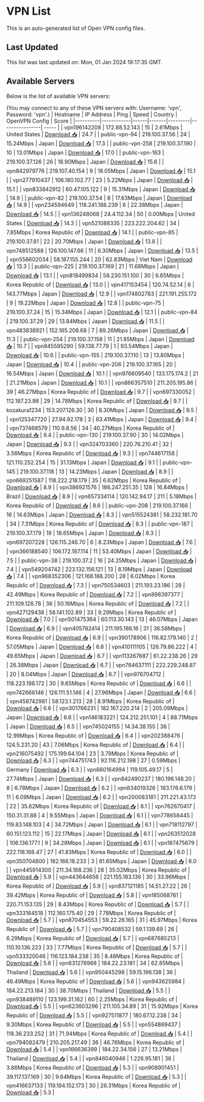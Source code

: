 # VPN List

This is an auto-generated list of Open VPN config files.

## Last Updated

This list was last updated on: Mon, 01 Jan 2024 19:17:35 GMT.

## Available Servers

Below is the list of available VPN servers:

(You may connect to any of these VPN servers with: Username: 'vpn', Password: 'vpn'.)
| Hostname | IP Address | Ping | Speed | Country | OpenVPN Config | Score |
|----------|------------|------|-------|---------|----------------| ----- |
| vpn196142208 | 172.88.52.143 | 15 | 2.61Mbps | United States | [Download 📥](./configs/server_0_US.ovpn) | 24.7 |
| public-vpn-94 | 219.100.37.56 | 24 | 15.24Mbps | Japan | [Download 📥](./configs/server_1_JP.ovpn) | 17.3 |
| public-vpn-258 | 219.100.37.190 | 10 | 13.01Mbps | Japan | [Download 📥](./configs/server_2_JP.ovpn) | 17.0 |
| public-vpn-163 | 219.100.37.126 | 26 | 18.90Mbps | Japan | [Download 📥](./configs/server_3_JP.ovpn) | 15.6 |
| vpn842979776 | 219.107.40.154 | 9 | 18.05Mbps | Japan | [Download 📥](./configs/server_4_JP.ovpn) | 15.1 |
| vpn277910437 | 106.180.102.77 | 23 | 5.22Mbps | Japan | [Download 📥](./configs/server_5_JP.ovpn) | 15.1 |
| vpn833842912 | 60.47.105.122 | 9 | 15.31Mbps | Japan | [Download 📥](./configs/server_6_JP.ovpn) | 14.9 |
| public-vpn-82 | 219.100.37.54 | 8 | 17.63Mbps | Japan | [Download 📥](./configs/server_7_JP.ovpn) | 14.9 |
| vpn234594649 | 118.241.188.239 | 6 | 22.38Mbps | Japan | [Download 📥](./configs/server_8_JP.ovpn) | 14.5 |
| vpn136248068 | 24.4.112.34 | 50 | 0.00Mbps | United States | [Download 📥](./configs/server_9_US.ovpn) | 14.3 |
| vpn521088335 | 223.222.204.62 | 34 | 7.85Mbps | Korea Republic of | [Download 📥](./configs/server_10_KR.ovpn) | 14.1 |
| public-vpn-85 | 219.100.37.81 | 22 | 20.70Mbps | Japan | [Download 📥](./configs/server_11_JP.ovpn) | 13.8 |
| vpn748512588 | 126.100.147.66 | 11 | 6.30Mbps | Japan | [Download 📥](./configs/server_12_JP.ovpn) | 13.5 |
| vpn556602034 | 58.187.155.244 | 20 | 62.83Mbps | Viet Nam | [Download 📥](./configs/server_13_VN.ovpn) | 13.3 |
| public-vpn-225 | 219.100.37.169 | 21 | 11.68Mbps | Japan | [Download 📥](./configs/server_14_JP.ovpn) | 13.1 |
| vpn818499834 | 58.230.151.100 | 30 | 6.65Mbps | Korea Republic of | [Download 📥](./configs/server_15_KR.ovpn) | 13.0 |
| vpn417153454 | 120.74.52.14 | 6 | 143.77Mbps | Japan | [Download 📥](./configs/server_16_JP.ovpn) | 12.9 |
| vpn174802783 | 221.191.255.172 | 9 | 19.22Mbps | Japan | [Download 📥](./configs/server_17_JP.ovpn) | 12.8 |
| public-vpn-75 | 219.100.37.24 | 15 | 15.34Mbps | Japan | [Download 📥](./configs/server_18_JP.ovpn) | 12.1 |
| public-vpn-84 | 219.100.37.29 | 29 | 13.84Mbps | Japan | [Download 📥](./configs/server_19_JP.ovpn) | 11.5 |
| vpn483838921 | 152.165.208.68 | 7 | 89.26Mbps | Japan | [Download 📥](./configs/server_20_JP.ovpn) | 11.3 |
| public-vpn-254 | 219.100.37.158 | 11 | 21.85Mbps | Japan | [Download 📥](./configs/server_21_JP.ovpn) | 10.7 |
| vpn845595290 | 59.138.77.79 | 1 | 93.54Mbps | Japan | [Download 📥](./configs/server_22_JP.ovpn) | 10.6 |
| public-vpn-155 | 219.100.37.110 | 13 | 13.80Mbps | Japan | [Download 📥](./configs/server_23_JP.ovpn) | 10.4 |
| public-vpn-206 | 219.100.37.165 | 20 | 16.54Mbps | Japan | [Download 📥](./configs/server_24_JP.ovpn) | 10.1 |
| vpn976609540 | 133.175.174.2 | 21 | 21.21Mbps | Japan | [Download 📥](./configs/server_25_JP.ovpn) | 10.1 |
| vpn866357510 | 211.205.195.86 | 39 | 46.27Mbps | Korea Republic of | [Download 📥](./configs/server_26_KR.ovpn) | 9.7 |
| vpn697330052 | 112.187.23.98 | 29 | 14.78Mbps | Korea Republic of | [Download 📥](./configs/server_27_KR.ovpn) | 9.7 |
| kozakura1234 | 153.207.126.30 | 30 | 8.30Mbps | Japan | [Download 📥](./configs/server_28_JP.ovpn) | 9.5 |
| vpn125347720 | 27.94.92.178 | 3 | 83.41Mbps | Japan | [Download 📥](./configs/server_29_JP.ovpn) | 9.4 |
| vpn737468579 | 110.9.8.56 | 34 | 40.27Mbps | Korea Republic of | [Download 📥](./configs/server_30_KR.ovpn) | 9.4 |
| public-vpn-130 | 219.100.37.90 | 30 | 14.02Mbps | Japan | [Download 📥](./configs/server_31_JP.ovpn) | 9.3 |
| vpn324703360 | 220.76.210.41 | 32 | 3.56Mbps | Korea Republic of | [Download 📥](./configs/server_32_KR.ovpn) | 9.3 |
| vpn744617158 | 121.110.252.254 | 15 | 31.13Mbps | Japan | [Download 📥](./configs/server_33_JP.ovpn) | 9.1 |
| public-vpn-145 | 219.100.37.118 | 13 | 14.23Mbps | Japan | [Download 📥](./configs/server_34_JP.ovpn) | 8.9 |
| vpn669251587 | 118.222.218.179 | 35 | 6.62Mbps | Korea Republic of | [Download 📥](./configs/server_35_KR.ovpn) | 8.9 |
| vpn386921576 | 186.247.251.35 | 128 | 16.84Mbps | Brazil | [Download 📥](./configs/server_36_BR.ovpn) | 8.9 |
| vpn657334114 | 120.142.94.17 | 211 | 5.18Mbps | Korea Republic of | [Download 📥](./configs/server_37_KR.ovpn) | 8.6 |
| public-vpn-208 | 219.100.37.166 | 16 | 14.63Mbps | Japan | [Download 📥](./configs/server_38_JP.ovpn) | 8.3 |
| vpn515524381 | 58.232.181.70 | 34 | 7.31Mbps | Korea Republic of | [Download 📥](./configs/server_39_KR.ovpn) | 8.3 |
| public-vpn-187 | 219.100.37.179 | 19 | 18.65Mbps | Japan | [Download 📥](./configs/server_40_JP.ovpn) | 8.3 |
| vpn697207228 | 126.115.246.70 | 6 | 8.23Mbps | Japan | [Download 📥](./configs/server_41_JP.ovpn) | 7.6 |
| vpn366188540 | 106.172.187.114 | 11 | 53.40Mbps | Japan | [Download 📥](./configs/server_42_JP.ovpn) | 7.5 |
| public-vpn-38 | 219.100.37.2 | 16 | 24.25Mbps | Japan | [Download 📥](./configs/server_43_JP.ovpn) | 7.4 |
| vpn549204742 | 223.132.156.121 | 13 | 8.19Mbps | Japan | [Download 📥](./configs/server_44_JP.ovpn) | 7.4 |
| vpn968352306 | 121.168.188.200 | 28 | 6.02Mbps | Korea Republic of | [Download 📥](./configs/server_45_KR.ovpn) | 7.3 |
| vpn750534603 | 211.193.23.186 | 28 | 42.49Mbps | Korea Republic of | [Download 📥](./configs/server_46_KR.ovpn) | 7.2 |
| vpn898397377 | 211.109.128.78 | 36 | 50.16Mbps | Korea Republic of | [Download 📥](./configs/server_47_KR.ovpn) | 7.2 |
| vpn427129438 | 58.141.102.89 | 33 | 9.29Mbps | Korea Republic of | [Download 📥](./configs/server_48_KR.ovpn) | 7.0 |
| vpn501475364 | 60.113.30.143 | 13 | 46.07Mbps | Japan | [Download 📥](./configs/server_49_JP.ovpn) | 6.9 |
| vpn405782414 | 211.195.186.16 | 31 | 36.58Mbps | Korea Republic of | [Download 📥](./configs/server_50_KR.ovpn) | 6.9 |
| vpn390178906 | 116.82.179.140 | 2 | 57.05Mbps | Japan | [Download 📥](./configs/server_51_JP.ovpn) | 6.8 |
| vpn410111105 | 126.79.86.222 | 4 | 49.65Mbps | Japan | [Download 📥](./configs/server_52_JP.ovpn) | 6.7 |
| vpn113267687 | 61.22.238.26 | 29 | 26.38Mbps | Japan | [Download 📥](./configs/server_53_JP.ovpn) | 6.7 |
| vpn764637111 | 222.229.248.87 | 20 | 8.04Mbps | Japan | [Download 📥](./configs/server_54_JP.ovpn) | 6.7 |
| vpn976704712 | 118.223.198.172 | 30 | 9.65Mbps | Korea Republic of | [Download 📥](./configs/server_55_KR.ovpn) | 6.6 |
| vpn742666146 | 126.111.51.146 | 4 | 27.96Mbps | Japan | [Download 📥](./configs/server_56_JP.ovpn) | 6.6 |
| vpn458742981 | 58.123.1.213 | 28 | 8.91Mbps | Korea Republic of | [Download 📥](./configs/server_57_KR.ovpn) | 6.6 |
| vpn301766231 | 182.167.220.214 | 2 | 205.09Mbps | Japan | [Download 📥](./configs/server_58_JP.ovpn) | 6.6 |
| vpn146183221 | 124.212.251.101 | 4 | 88.71Mbps | Japan | [Download 📥](./configs/server_59_JP.ovpn) | 6.5 |
| vpn745024155 | 14.34.38.155 | 38 | 12.99Mbps | Korea Republic of | [Download 📥](./configs/server_60_KR.ovpn) | 6.4 |
| vpn202388476 | 124.5.231.20 | 43 | 7.06Mbps | Korea Republic of | [Download 📥](./configs/server_61_KR.ovpn) | 6.4 |
| vpn216075492 | 175.199.64.104 | 23 | 3.79Mbps | Korea Republic of | [Download 📥](./configs/server_62_KR.ovpn) | 6.3 |
| vpn744751743 | 92.116.212.198 | 27 | 0.59Mbps | Germany | [Download 📥](./configs/server_63_DE.ovpn) | 6.3 |
| vpn660164994 | 119.105.49.17 | 5 | 27.74Mbps | Japan | [Download 📥](./configs/server_64_JP.ovpn) | 6.3 |
| vpn842490237 | 180.196.148.20 | 8 | 6.78Mbps | Japan | [Download 📥](./configs/server_65_JP.ovpn) | 6.2 |
| vpn834019326 | 183.176.6.179 | 11 | 6.09Mbps | Japan | [Download 📥](./configs/server_66_JP.ovpn) | 6.2 |
| vpn200083181 | 211.221.43.173 | 22 | 35.62Mbps | Korea Republic of | [Download 📥](./configs/server_67_KR.ovpn) | 6.1 |
| vpn762670417 | 150.31.31.88 | 4 | 9.55Mbps | Japan | [Download 📥](./configs/server_68_JP.ovpn) | 6.1 |
| vpn778658445 | 119.83.148.103 | 4 | 34.72Mbps | Japan | [Download 📥](./configs/server_69_JP.ovpn) | 6.1 |
| vpn718112797 | 60.151.123.112 | 15 | 22.17Mbps | Japan | [Download 📥](./configs/server_70_JP.ovpn) | 6.1 |
| vpn263512028 | 106.136.177.1 | 9 | 34.28Mbps | Japan | [Download 📥](./configs/server_71_JP.ovpn) | 6.1 |
| vpn187475679 | 222.118.168.47 | 27 | 41.83Mbps | Korea Republic of | [Download 📥](./configs/server_72_KR.ovpn) | 6.0 |
| vpn350704800 | 182.166.18.233 | 3 | 81.65Mbps | Japan | [Download 📥](./configs/server_73_JP.ovpn) | 6.0 |
| vpn445914300 | 211.34.168.236 | 28 | 35.02Mbps | Korea Republic of | [Download 📥](./configs/server_74_KR.ovpn) | 5.9 |
| vpn443644656 | 221.155.183.136 | 30 | 33.96Mbps | Korea Republic of | [Download 📥](./configs/server_75_KR.ovpn) | 5.9 |
| vpn837121185 | 14.51.27.22 | 26 | 39.42Mbps | Korea Republic of | [Download 📥](./configs/server_76_KR.ovpn) | 5.8 |
| vpn185068761 | 220.71.153.135 | 29 | 8.43Mbps | Korea Republic of | [Download 📥](./configs/server_77_KR.ovpn) | 5.7 |
| vpn333164518 | 112.160.175.40 | 29 | 7.78Mbps | Korea Republic of | [Download 📥](./configs/server_78_KR.ovpn) | 5.7 |
| vpn870454553 | 59.22.26.165 | 31 | 45.97Mbps | Korea Republic of | [Download 📥](./configs/server_79_KR.ovpn) | 5.7 |
| vpn790408532 | 59.1.139.69 | 26 | 6.29Mbps | Korea Republic of | [Download 📥](./configs/server_80_KR.ovpn) | 5.7 |
| vpn687685213 | 110.10.136.223 | 33 | 7.77Mbps | Korea Republic of | [Download 📥](./configs/server_81_KR.ovpn) | 5.7 |
| vpn533320046 | 116.123.184.238 | 35 | 8.48Mbps | Korea Republic of | [Download 📥](./configs/server_82_KR.ovpn) | 5.6 |
| vpn631276968 | 184.22.23.181 | 34 | 62.85Mbps | Thailand | [Download 📥](./configs/server_83_TH.ovpn) | 5.6 |
| vpn950445298 | 59.15.196.138 | 36 | 46.49Mbps | Korea Republic of | [Download 📥](./configs/server_84_KR.ovpn) | 5.6 |
| vpn943625984 | 184.22.213.184 | 30 | 38.70Mbps | Thailand | [Download 📥](./configs/server_85_TH.ovpn) | 5.5 |
| vpn938489110 | 123.199.31.162 | 60 | 2.25Mbps | Korea Republic of | [Download 📥](./configs/server_86_KR.ovpn) | 5.5 |
| vpn623603296 | 211.105.34.89 | 31 | 15.92Mbps | Korea Republic of | [Download 📥](./configs/server_87_KR.ovpn) | 5.5 |
| vpn927511877 | 180.67.12.238 | 34 | 9.30Mbps | Korea Republic of | [Download 📥](./configs/server_88_KR.ovpn) | 5.5 |
| vpn554869437 | 118.36.233.252 | 31 | 71.94Mbps | Korea Republic of | [Download 📥](./configs/server_89_KR.ovpn) | 5.4 |
| vpn794082479 | 210.205.217.49 | 36 | 46.76Mbps | Korea Republic of | [Download 📥](./configs/server_90_KR.ovpn) | 5.4 |
| vpn166636399 | 184.22.34.156 | 27 | 13.21Mbps | Thailand | [Download 📥](./configs/server_91_TH.ovpn) | 5.4 |
| vpn846040946 | 1.226.95.181 | 36 | 3.86Mbps | Korea Republic of | [Download 📥](./configs/server_92_KR.ovpn) | 5.3 |
| vpn908901451 | 39.117.137.169 | 30 | 9.64Mbps | Korea Republic of | [Download 📥](./configs/server_93_KR.ovpn) | 5.3 |
| vpn416637133 | 119.194.152.173 | 30 | 26.31Mbps | Korea Republic of | [Download 📥](./configs/server_94_KR.ovpn) | 5.3 |
